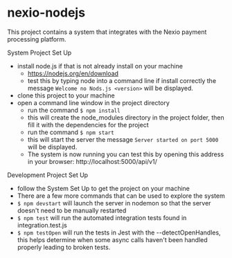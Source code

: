 # nexio-nodejs

This project contains a system that integrates with the Nexio payment processing platform.

System Project Set Up
* install node.js if that is not already install on your machine
     * https://nodejs.org/en/download 
     * test this by typing node into a command line if install correctly the message `Welcome no Nods.js <version>` will be displayed.
* clone this project to your machine
* open a command line window in the project directory
     * run the command `$ npm install`
     * this will create the node_modules directory in the project folder, then fill it with the dependencies for the project
     * run the command `$ npm start`
     * this will start the server the message `Server started on port 5000` will be displayed.
     * The system is now running you can test this by opening this address in your browser: http://localhost:5000/api/v1/

Development Project Set Up
* follow the System Set Up to get the project on your machine
* There are a few more commands that can be used to explore the system
* `$ npm devstart` will launch the server in nodemon so that the server doesn't need to be manually restarted
* `$ npm test` will run the automated integration tests found in integration.test.js
* `$ npm testOpen` will run the tests in Jest with the --detectOpenHandles, this helps determine when some async calls haven't been handled properly leading to broken tests. 
